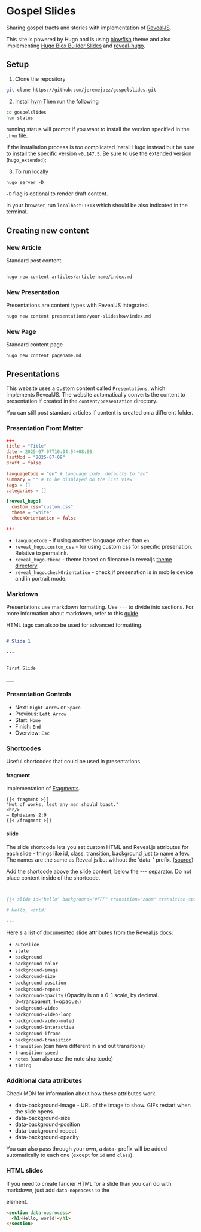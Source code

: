# Gospel Slides

Sharing gospel tracts and stories with implementation of [RevealJS](https://revealjs.com).

This site is powered by Hugo and is using [blowfish](https://github.com/nunocoracao/blowfish) theme and also implementing [Hugo Blox Builder Slides](https://github.com/HugoBlox/hugo-blox-builder) and [reveal-hugo](https://github.com/joshed-io/reveal-hugo).


## Setup

1. Clone the repository

```sh
git clone https://github.com/jeremejazz/gospelslides.git

```

2. Install [hvm](https://github.com/jmooring/hvm)
Then run the following
```sh
cd gospelslides
hvm status  
```
running status will prompt if you want to install the version specified in the `.hvm` file.

If the installation process is too complicated install Hugo instead but be sure to install the specific version `v0.147.5`. Be sure to use the extended version (`hugo_extended`);

3. To run locally

```
hugo server -D 
```

`-D` flag is optional to render draft content. 

In your browser, run `localhost:1313` which should be also indicated in the terminal.

## Creating new content


### New Article 

Standard post content.

```sh

hugo new content articles/article-name/index.md
```

### New Presentation

Presentations are content types with RevealJS integrated.

```sh
hugo new content presentations/your-slideshow/index.md
```

### New Page

Standard content page

```
hugo new content pagename.md
```



## Presentations

This website uses a custom content called `Presentations`, which implements RevealJS. The website automatically converts the content to presentation if created in the `content/presentation` directory.

You can still post standard articles if content is created on a different folder.


### Presentation Front Matter

```toml
+++
title = "Title"
date = 2025-07-07T10:04:54+08:00
lastMod = "2025-07-09"
draft = false

languageCode = "en" # language code. defaults to "en"
summary = "" # to be displayed on the list view
tags = []
categories = []

[reveal_hugo]
  custom_css="custom.css" 
  theme = "white" 
  checkOrientation = false

+++

```

- `languageCode` - if using another language other than `en`
- `reveal_hugo.custom_css` - for using custom css for specific presenation. Relative to permalink.
- `reveal_hugo.theme` - theme based on filename in revealjs [theme directory](static/lib/reveal-js/dist/theme)
- `reveal_hugo.checkOrientation` - check if presenation is in mobile device and in portrait mode. 


### Markdown
Presentations use markdown formatting. Use `---` to divide into sections.
For more information about markdown, refer to this [guide](https://www.markdownguide.org/cheat-sheet/).

HTML tags can alsoo be used for advanced formatting.


```md

# Slide 1

---


First Slide

___

```

### Presentation Controls
- Next: `Right Arrow` or `Space`
- Previous: `Left Arrow`
- Start: `Home`
- Finish: `End`
- Overview: `Esc`


### Shortcodes
Useful shortcodes that could be used in presentations 

#### fragment
Implementation of [Fragments](https://revealjs.com/fragments/).
```
{{< fragment >}}
"Not of works, lest any man should boast."  
<br/>
— Ephisians 2:9
{{< /fragment >}}
```

#### slide

The slide shortcode lets you set custom HTML and Reveal.js attributes for each slide - things like id, class, transition, background just to name a few. The names are the same as Reveal.js but without the 'data-' prefix. ([source](https://github.com/joshed-io/reveal-hugo?tab=readme-ov-file#slide-shortcode))

Add the shortcode above the slide content, below the --- separator. Do not place content inside of the shortcode.


```md
---

{{< slide id="hello" background="#FFF" transition="zoom" transition-speed="fast" >}}

# Hello, world!

---

```


Here's a list of documented slide attributes from the Reveal.js docs:

- `autoslide`
- `state`
- `background`
- `background-color`
- `background-image`
- `background-size`
- `background-position`
- `background-repeat`
- `background-opacity` (Opacity is on a 0-1 scale, by decimal. 0=transparent, 1=opaque.)
- `background-video`
- `background-video-loop`
- `background-video-muted`
- `background-interactive`
- `background-iframe`
- `background-transition`
- `transition` (can have different in and out transitions)
- `transition-speed`
- `notes` (can also use the note shortcode)
- `timing`

### Additional data attributes

[](https://github.com/joshed-io/reveal-hugo?tab=readme-ov-file#additional-data-attributes)

Check MDN for information about how these attributes work.

- data-background-image - URL of the image to show. GIFs restart when the slide opens.
- data-background-size
- data-background-position
- data-background-repeat
- data-background-opacity

You can also pass through your own, a `data-` prefix will be added automatically to each one (except for `id` and `class`).



### HTML slides

[](https://github.com/joshed-io/reveal-hugo?tab=readme-ov-file#html-slides)

If you need to create fancier HTML for a slide than you can do with markdown, just add `data-noprocess` to the <section> element.

```html
<section data-noprocess>
  <h1>Hello, world!</h1>
</section>
```
